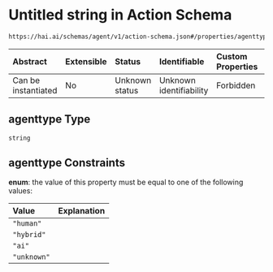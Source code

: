 # Untitled string in Action Schema

```txt
https://hai.ai/schemas/agent/v1/action-schema.json#/properties/agenttype
```



| Abstract            | Extensible | Status         | Identifiable            | Custom Properties | Additional Properties | Access Restrictions | Defined In                                                                                |
| :------------------ | :--------- | :------------- | :---------------------- | :---------------- | :-------------------- | :------------------ | :---------------------------------------------------------------------------------------- |
| Can be instantiated | No         | Unknown status | Unknown identifiability | Forbidden         | Allowed               | none                | [action.schema.json\*](../../schemas/action/v1/action.schema.json "open original schema") |

## agenttype Type

`string`

## agenttype Constraints

**enum**: the value of this property must be equal to one of the following values:

| Value       | Explanation |
| :---------- | :---------- |
| `"human"`   |             |
| `"hybrid"`  |             |
| `"ai"`      |             |
| `"unknown"` |             |
